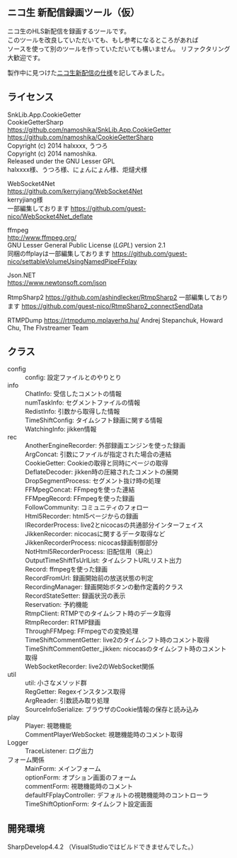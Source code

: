 ﻿
## ニコ生 新配信録画ツール（仮）

ニコ生のHLS新配信を録画するツールです。  
このツールを改良していただいても、もし参考になるところがあれば  
ソースを使って別のツールを作っていただいても構いません。
リファクタリング大歓迎です。

製作中に見つけた[ニコ生新配信の仕様](siyou.md)を記してみました。

## ライセンス
SnkLib.App.CookieGetter  
CookieGetterSharp  
<https://github.com/namoshika/SnkLib.App.CookieGetter>  
<https://github.com/namoshika/CookieGetterSharp>  
Copyright (c) 2014 halxxxx, うつろ  
Copyright (c) 2014 namoshika.    
Released under the GNU Lesser GPL  
halxxxx様、うつろ様、にょんにょん様、炬燵犬様  

WebSocket4Net  
<https://github.com/kerryjiang/WebSocket4Net>  
kerryjiang様  
一部編集しております
<https://github.com/guest-nico/WebSocket4Net_deflate>

ffmpeg  
<http://www.ffmpeg.org/>  
GNU Lesser General Public License (_LGPL_) version 2.1  
同梱のffplayは一部編集しております
<https://github.com/guest-nico/settableVolumeUsingNamedPipeFFplay>

Json.NET  
<https://www.newtonsoft.com/json>  

RtmpSharp2
<https://github.com/ashindlecker/RtmpSharp2>
一部編集しております
<https://github.com/guest-nico/RtmpSharp2_connectSendData>

RTMPDump
<https://rtmpdump.mplayerhq.hu/>
Andrej Stepanchuk, Howard Chu, The Flvstreamer Team

## クラス
<dl>
  <dt>config</dt>
  <dd>config: 設定ファイルとのやりとり</dd>
  
  <dt>info</dt>
  <dd>ChatInfo: 受信したコメントの情報</dd>
  <dd>numTaskInfo: セグメントファイルの情報</dd>
  <dd>RedistInfo: 引数から取得した情報</dd>
  <dd>TimeShiftConfig: タイムシフト録画に関する情報</dd>
  <dd>WatchingInfo: jikken情報</dd>
  
  <dt>rec</dt>
  <dd>AnotherEngineRecorder: 外部録画エンジンを使った録画</dd>
  <dd>ArgConcat: 引数にファイルが指定された場合の連結</dd>
  <dd>CookieGetter: Cookieの取得と同時にページの取得</dd>
  <dd>DeflateDecoder: jikken時の圧縮されたコメントの展開</dd>
  <dd>DropSegmentProcess: セグメント抜け時の処理</dd>
  <dd>FFMpegConcat: FFmpegを使った連結</dd>
  <dd>FFMpegRecord: FFmpegを使った録画</dd>
  <dd>FollowCommunity: コミュニティのフォロー</dd>
  <dd>Html5Recorder: html5ページからの録画</dd>
  <dd>IRecorderProcess: live2とnicocasの共通部分インターフェイス</dd>
  <dd>JikkenRecorder: nicocasに関するデータ取得など</dd>
  <dd>JikkenRecorderProcess: nicocas録画制御部分</dd>
  <dd>NotHtml5RecorderProcess: 旧配信用（廃止）</dd>
  <dd>OutputTimeShiftTsUrlList: タイムシフトURLリスト出力</dd>
  <dd>Record: ffmpegを使った録画</dd>
  <dd>RecordFromUrl: 録画開始前の放送状態の判定</dd>
  <dd>RecordingManager: 録画開始ボタンの動作定義的クラス</dd>
  <dd>RecordStateSetter: 録画状況の表示</dd>
  <dd>Reservation: 予約機能</dd>
  <dd>RtmpClient: RTMPでのタイムシフト時のデータ取得</dd>
  <dd>RtmpRecorder: RTMP録画</dd>
  <dd>ThroughFFMpeg: FFmpegでの変換処理</dd>
  <dd>TimeShiftCommentGetter: live2のタイムシフト時のコメント取得</dd>
  <dd>TimeShiftCommentGetter_jikken: nicocasのタイムシフト時のコメント取得</dd>
  <dd>WebSocketRecorder: live2のWebSocket関係</dd>
  
  <dt>util</dt>
  <dd>util: 小さなメソッド群</dd>
  <dd>RegGetter: Regexインスタンス取得</dd>
  <dd>ArgReader: 引数読み取り処理</dd>
  <dd>SourceInfoSerialize: ブラウザのCookie情報の保存と読み込み</dd>
  
  <dt>play</dt>
  <dd>Player: 視聴機能</dd>
  <dd>CommentPlayerWebSocket: 視聴機能時のコメント取得</dd>
  
  <dt>Logger</dt>
  <dd>TraceListener: ログ出力</dd>
  
  <dt>フォーム関係</dt>
  <dd>MainForm: メインフォーム</dd>
  <dd>optionForm: オプション画面のフォーム</dd>
  <dd>commentForm: 視聴機能時のコメント</dd>
  <dd>defaultFFplayController: デフォルトの視聴機能時のコントローラ</dd>
  <dd>TimeShiftOptionForm: タイムシフト設定画面</dd>
</dl>

## 開発環境
SharpDevelop4.4.2
（VisualStudioではビルドできませんでした。）
